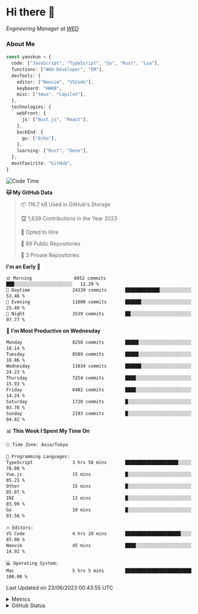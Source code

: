 # Hi there&nbsp;:wave:

<!-- ![Alt text](https://spotify-recently-played-readme.vercel.app/api?user=31kynbuubkiu3r4qh4hjuaglhfay) -->

_Engineering Manager at [WED](https://github.com/wedinc)_

### About Me

```ts
const yanskun = {
  code: ["JavaScript", "TypeScript", "Go", "Rust", "Lua"],
  functions: ["Web Developer", "EM"],
  devTools: {
    editor: ["Neovim", "VSCode"],
    keyboard: "HHKB",
    misc: ["tmux", "Copilot"],
  },
  technologies: {
    webFront: {
      js: ["Nuxt.js", "React"],
    },
    backEnd: {
      go: ["Echo"],
    },
    learning: ["Rust", "Deno"],
  },
  mostFavirite: "GitHub",
}
```

<!--START_SECTION:waka-->
![Code Time](http://img.shields.io/badge/Code%20Time-343%20hrs%2053%20mins-blue)

**🐱 My GitHub Data** 

> 📦 116.7 kB Used in GitHub's Storage 
 > 
> 🏆 1,639 Contributions in the Year 2023
 > 
> 💼 Opted to Hire
 > 
> 📜 89 Public Repositories 
 > 
> 🔑 3 Private Repositories 
 > 
**I'm an Early 🐤** 

```text
🌞 Morning                6052 commits        ███░░░░░░░░░░░░░░░░░░░░░░   13.29 % 
🌆 Daytime                24339 commits       █████████████░░░░░░░░░░░░   53.46 % 
🌃 Evening                11600 commits       ██████░░░░░░░░░░░░░░░░░░░   25.48 % 
🌙 Night                  3539 commits        ██░░░░░░░░░░░░░░░░░░░░░░░   07.77 % 
```
📅 **I'm Most Productive on Wednesday** 

```text
Monday                   8258 commits        █████░░░░░░░░░░░░░░░░░░░░   18.14 % 
Tuesday                  8589 commits        █████░░░░░░░░░░░░░░░░░░░░   18.86 % 
Wednesday                11034 commits       ██████░░░░░░░░░░░░░░░░░░░   24.23 % 
Thursday                 7254 commits        ████░░░░░░░░░░░░░░░░░░░░░   15.93 % 
Friday                   6482 commits        ████░░░░░░░░░░░░░░░░░░░░░   14.24 % 
Saturday                 1720 commits        █░░░░░░░░░░░░░░░░░░░░░░░░   03.78 % 
Sunday                   2193 commits        █░░░░░░░░░░░░░░░░░░░░░░░░   04.82 % 
```


📊 **This Week I Spent My Time On** 

```text
🕑︎ Time Zone: Asia/Tokyo

💬 Programming Languages: 
TypeScript               3 hrs 58 mins       ████████████████████░░░░░   78.08 % 
Vue.js                   15 mins             █░░░░░░░░░░░░░░░░░░░░░░░░   05.21 % 
Other                    15 mins             █░░░░░░░░░░░░░░░░░░░░░░░░   05.07 % 
INI                      12 mins             █░░░░░░░░░░░░░░░░░░░░░░░░   03.99 % 
Go                       10 mins             █░░░░░░░░░░░░░░░░░░░░░░░░   03.56 % 

🔥 Editors: 
VS Code                  4 hrs 20 mins       █████████████████████░░░░   85.08 % 
Neovim                   45 mins             ████░░░░░░░░░░░░░░░░░░░░░   14.92 % 

💻 Operating System: 
Mac                      5 hrs 5 mins        █████████████████████████   100.00 % 
```


 Last Updated on 23/06/2023 00:43:55 UTC
<!--END_SECTION:waka-->

<details>
  <summary>Metrics</summary>
  <img src="https://github.com/yanskun/yanskun/blob/main/github-metrics.svg" alt="Metrics">
</details>

<details>
  <summary>GitHub Status</summary>
  <picture>
    <source media="(prefers-color-scheme: dark)" srcset="https://raw.githubusercontent.com/yanskun/yanskun/master/profile-summary-card-output/nord_dark/0-profile-details.svg">
   <img src="https://raw.githubusercontent.com/yanskun/yanskun/master/profile-summary-card-output/default/0-profile-details.svg">
  </picture>
  <br>
  <picture>
    <source media="(prefers-color-scheme: dark)" srcset="https://raw.githubusercontent.com/yanskun/yanskun/master/profile-summary-card-output/nord_dark/1-repos-per-language.svg">
   <img src="https://raw.githubusercontent.com/yanskun/yanskun/master/profile-summary-card-output/default/1-repos-per-language.svg">
  </picture>
  <picture>
    <source media="(prefers-color-scheme: dark)" srcset="https://raw.githubusercontent.com/yanskun/yanskun/master/profile-summary-card-output/nord_dark/2-most-commit-language.svg">
   <img src="https://raw.githubusercontent.com/yanskun/yanskun/master/profile-summary-card-output/default/2-most-commit-language.svg">
  </picture>
  <br>
  <picture>
    <source media="(prefers-color-scheme: dark)" srcset="https://raw.githubusercontent.com/yanskun/yanskun/master/profile-summary-card-output/nord_dark/3-stats.svg">
   <img src="https://raw.githubusercontent.com/yanskun/yanskun/master/profile-summary-card-output/default/3-stats.svg">
  </picture>
  <picture>
    <source media="(prefers-color-scheme: dark)" srcset="https://raw.githubusercontent.com/yanskun/yanskun/master/profile-summary-card-output/nord_dark/4-productive-time.svg">
   <img src="https://raw.githubusercontent.com/yanskun/yanskun/master/profile-summary-card-output/default/4-productive-time.svg">
  </picture>
</details>
